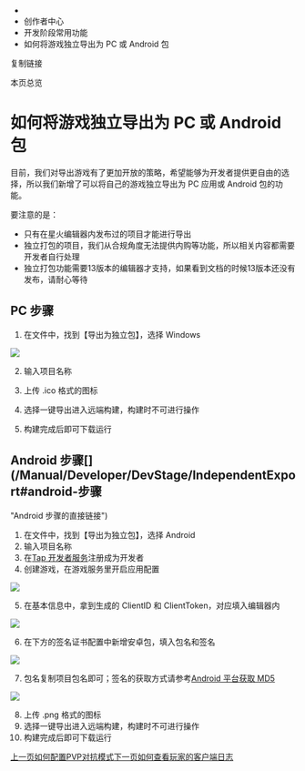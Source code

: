   * [](/)
  * 创作者中心
  * 开发阶段常用功能
  * 如何将游戏独立导出为 PC 或 Android 包

复制链接

本页总览

# 如何将游戏独立导出为 PC 或 Android 包

目前，我们对导出游戏有了更加开放的策略，希望能够为开发者提供更自由的选择，所以我们新增了可以将自己的游戏独立导出为 PC 应用或 Android 包的功能。

要注意的是：

  * 只有在星火编辑器内发布过的项目才能进行导出
  * 独立打包的项目，我们从合规角度无法提供内购等功能，所以相关内容都需要开发者自行处理
  * 独立打包功能需要13版本的编辑器才支持，如果看到文档的时候13版本还没有发布，请耐心等待

## PC 步骤[​](/Manual/Developer/DevStage/IndependentExport#pc-步骤 "PC 步骤的直接链接")

  1. 在文件中，找到【导出为独立包】，选择 Windows

![](https://doc.sce.xd.com/assets/images/打开导入-3244273bea8bc9e4aa2bba7174ccc2ed.png)

  2. 输入项目名称

  3. 上传 .ico 格式的图标

  4. 选择一键导出进入远端构建，构建时不可进行操作

  5. 构建完成后即可下载运行

## Android 步骤[​](/Manual/Developer/DevStage/IndependentExport#android-步骤
"Android 步骤的直接链接")

  1. 在文件中，找到【导出为独立包】，选择 Android
  2. 输入项目名称
  3. 在[Tap 开发者服务](https://developer.taptap.cn/)注册成为开发者
  4. 创建游戏，在游戏服务里开启应用配置

![](https://doc.sce.xd.com/assets/images/游戏服务-6883bb03cce63ddb1b8e4fbf64dcdfd4.png)

  5. 在基本信息中，拿到生成的 ClientID 和 ClientToken，对应填入编辑器内

![](https://doc.sce.xd.com/assets/images/添加对应-84be08b2507632d73de7dc74fcdea04a.png)

  6. 在下方的签名证书配置中新增安卓包，填入包名和签名

![](https://doc.sce.xd.com/assets/images/新增安卓包-b80e24a8591c9ad82f6d85a567743fff.png)

  7. 包名复制项目包名即可；签名的获取方式请参考[Android 平台获取 MD5](https://developer.taptap.cn/docs/sdk/access/android-md5/)

![](https://doc.sce.xd.com/assets/images/包名-6892ecc3bb3d545a1e28d959dd463392.png)

  8. 上传 .png 格式的图标
  9. 选择一键导出进入远端构建，构建时不可进行操作
  10. 构建完成后即可下载运行

[上一页如何配置PVP对抗模式](/Manual/Developer/DevStage/PlayerVsPlayer)[下一页如何查看玩家的客户端日志](/Manual/Developer/OpStage/DevLog)


